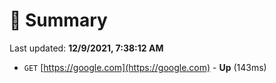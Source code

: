 # 📖 Summary
Last updated: **12/9/2021, 7:38:12 AM**

- `GET` [https://google.com](https://google.com) - **Up** (143ms)
